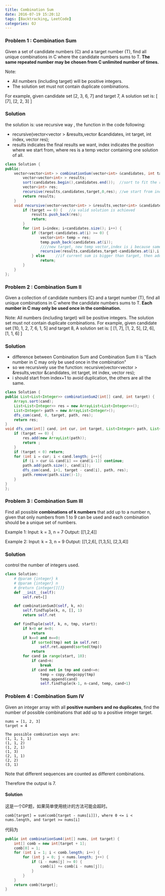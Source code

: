 ```yaml
---
title: Combination Sum
date: 2016-07-19 15:20:12
tags: [Backtracking, LeetCode]
categories: OJ
---
```


### Problem 1 : Combination Sum

Given a set of candidate numbers (C) and a target number (T), find all unique combinations in C where the candidate numbers sums to T.
<b>The same repeated number may be chosen from C unlimited number of times.</b>

Note:
- All numbers (including target) will be positive integers.
- The solution set must not contain duplicate combinations.

For example, given candidate set [2, 3, 6, 7] and target 7, 
A solution set is:
[ [7], [2, 2, 3] ]

### Solution

the solution is: use recursive way , the function in the code following:
- recursive(vector<vector<int> > &results,vector<int> &candidates, int target, int index, vector<int> res);
- results indicates the final results we want, index indicates the position where we start from, where res is a temp vector containing one solution of all.

```java
class Solution {
public:
    vector<vector<int> > combinationSum(vector<int> &candidates, int target) {
        vector<vector<int> > results;
        sort(candidates.begin(),candidates.end());  //sort to fit the requirement of non-descending orde.
        vector<int> res;
        recursive(results,candidates,target,0,res); //we start from index 0
        return results;
    }
    void recursive(vector<vector<int> > &results,vector<int> &candidates, int target, int index, vector<int> res) {
        if (target == 0) {   //a valid solution is achieved
            results.push_back(res);
            return;
        }
        for (int i=index; i<candidates.size(); i++) {
            if (target-candidates.at(i) >= 0) {
                vector<int> temp = res;
                temp.push_back(candidates.at(i));
                ////new target, new temp vector,index is i because same candidate is allowed to be used in unlimitde times.
                recursive(results,candidates,target-candidates.at(i),i,temp); 
            } else     //if current sum is bigger than target, then adding bigger candidates is useless
                return;
        }
    }
};
```

### Problem 2 : Combination Sum II

Given a collection of candidate numbers (C) and a target number (T), find all unique combinations in C where the candidate numbers sums to T.
<b>Each number in C may only be used once in the combination.</b>

Note:
All numbers (including target) will be positive integers.
The solution set must not contain duplicate combinations.
For example, given candidate set [10, 1, 2, 7, 6, 1, 5] and target 8, 
A solution set is:
[ [1, 7], [1, 2, 5], [2, 6], [1, 1, 6] ]

### Solution

- difference between Combination Sum and Combination Sum II is "Each number in C may only be used once in the combination"
- so we recursively use the function: recursive(vector<vector<int> > &results,vector<int> &candidates, int target, int index, vector<int> res);
- i should start from index+1 to avoid duplication, the others are all the same.

```java
class Solution {
public List<List<Integer>> combinationSum2(int[] cand, int target) {
    Arrays.sort(cand);
    List<List<Integer>> res = new ArrayList<List<Integer>>();
    List<Integer> path = new ArrayList<Integer>();
    dfs_com(cand, 0, target, path, res);
    return res;
}
void dfs_com(int[] cand, int cur, int target, List<Integer> path, List<List<Integer>> res) {
    if (target == 0) {
        res.add(new ArrayList(path));
        return ;
    }
    if (target < 0) return;
    for (int i = cur; i < cand.length; i++){
        if (i > cur && cand[i] == cand[i-1]) continue;
        path.add(path.size(), cand[i]);
        dfs_com(cand, i+1, target - cand[i], path, res);
        path.remove(path.size()-1);
    }
}
};
```

### Problem 3 : Combination Sum III

Find all possible <b>combinations of k numbers</b> that add up to a number n, given that only numbers from 1 to 9 can be used and each combination should be a unique set of numbers.

Example 1:
Input: k = 3, n = 7
Output:
[[1,2,4]]

Example 2:
Input: k = 3, n = 9
Output:
[[1,2,6], [1,3,5], [2,3,4]]

### Solution
control the number of integers used.

```python
class Solution:
    # @param {integer} k
    # @param {integer} n
    # @return {integer[][]}
    def __init__(self):
        self.ret=[]

    def combinationSum3(self, k, n):
        self.findTuple(k, n, [], 1)
        return self.ret

    def findTuple(self, k, n, tmp, start):
        if k<0 or n<0:
            return
        if k==0 and n==0:
            if sorted(tmp) not in self.ret:
                self.ret.append(sorted(tmp))
            return
        for cand in range(start, 10):
            if cand>n:
                break
            if cand not in tmp and cand<=n:
                temp = copy.deepcopy(tmp)
                temp.append(cand)
                self.findTuple(k-1, n-cand, temp, cand+1)
```

### Problem 4 : Combination Sum IV
Given an integer array with all **positive numbers and no duplicates**, find the number of possible combinations that add up to a positive integer target.

    nums = [1, 2, 3]
    target = 4

    The possible combination ways are:
    (1, 1, 1, 1)
    (1, 1, 2)
    (1, 2, 1)
    (1, 3)
    (2, 1, 1)
    (2, 2)
    (3, 1)

Note that different sequences are counted as different combinations.

Therefore the output is 7.

#### Solution
这是一个DP题，如果简单使用统计的方法可能会超时。

    comb[target] = sum(comb[target - nums[i]]), where 0 <= i < nums.length, and target >= nums[i]

代码为
```java
public int combinationSum4(int[] nums, int target) {
    int[] comb = new int[target + 1];
    comb[0] = 1;
    for (int i = 1; i < comb.length; i++) {
        for (int j = 0; j < nums.length; j++) {
            if (i - nums[j] >= 0) {
                comb[i] += comb[i - nums[j]];
            }
        }
    }
    return comb[target];
}
```
